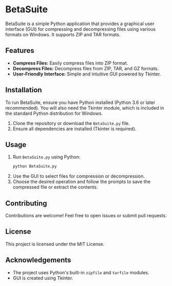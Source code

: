 # BetaSuite

BetaSuite is a simple Python application that provides a graphical user interface (GUI) for compressing and decompressing files using various formats on Windows. It supports ZIP and TAR formats.

## Features
- **Compress Files:** Easily compress files into ZIP format.
- **Decompress Files:** Decompress files from ZIP, TAR, and GZ formats.
- **User-Friendly Interface:** Simple and intuitive GUI powered by Tkinter.

## Installation
To run BetaSuite, ensure you have Python installed (Python 3.6 or later recommended). You will also need the Tkinter module, which is included in the standard Python distribution for Windows.

1. Clone the repository or download the `BetaSuite.py` file.
2. Ensure all dependencies are installed (Tkinter is required).

## Usage
1. Run `BetaSuite.py` using Python:
   ```bash
   python BetaSuite.py
   ```
2. Use the GUI to select files for compression or decompression.
3. Choose the desired operation and follow the prompts to save the compressed file or extract the contents.

## Contributing
Contributions are welcome! Feel free to open issues or submit pull requests.

## License
This project is licensed under the MIT License.

## Acknowledgements
- The project uses Python's built-in `zipfile` and `tarfile` modules.
- GUI is created using Tkinter.